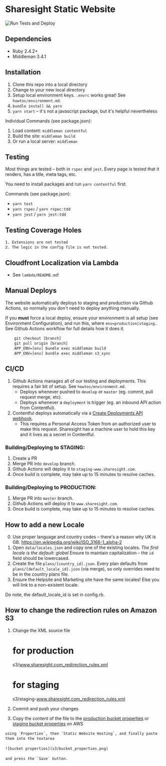 # Sharesight Static Website

![Run Tests and Deploy](https://github.com/sharesight/www.sharesight.com/workflows/Run%20Tests%20and%20Deploy/badge.svg)

## Dependencies

- Ruby 2.4.2+
- Middleman 3.4.1


## Installation

1. Clone this repo into a local directory
2. Change to your new local directory
3. Setup local environment keys.  `.envrc` works great!  See `howtos/environment.md`.
4. `bundle install && yarn`
5. `yarn start` – it's not a javascript package, but it's helpful nevertheless

Individual Commands (see package.json):
1. Load content: `middleman contentful`
2. Build the site: `middleman build`
3. Or run a local server: `middleman`


## Testing

Most things are tested – both in `rspec` and `jest`.  Every page is tested that it renders, has a title, meta tags, etc.

You need to install packages and run `yarn contentful` first.

Commands (see package.json):
 - `yarn test`
 - `yarn rspec` / `yarn rspec:tdd`
 - `yarn jest` / `yarn jest:tdd`


## Testing Coverage Holes

	1. Extensions are not tested
	2. The logic in the config file is not tested.


## Cloudfront Localization via Lambda
 - See `lambda/README.md`!


## Manual Deploys

The website automatically deploys to staging and production via Github Actions, so normally you don't need to deploy anything manually.

If you **must** force a local deploy, ensure your environment is all setup (see Environment Configuration), and run this, where `env=production|staging`..  See Github Actions workflow for full details how it does it.

		git checkout [branch]
		git pull origin [branch]
		APP_ENV=[env] bundle exec middleman build
		APP_ENV=[env] bundle exec middleman s3_sync


## CI/CD

1. Github Actions manages all of our testing and deployments.  This requires a fair bit of setup.  See `howtos/environment.md`.
	- Deploys whenever pushed to `develop` or `master` (eg. commit, pull request merge, etc).
	- Deploys whenever a `deployment` is trigger (eg. an inbound API action from Contentful).
2. Contentful deploys automatically via a [Create Deployments API webhook](https://developer.github.com/v3/repos/deployments/).
	- This requires a Personal Access Token from an authorized user to make this request.  Sharesight has a machine user to hold this key and it lives as a secret in Contentful.


### Building/Deploying to STAGING:

1. Create a PR
2. Merge PR into `develop` branch.
3. Github Actions will deploy it to `staging-www.sharesight.com`.
4. Once build is complete, may take up to 15 minutes to resolve caches.


### Building/Deploying to PRODUCTION:

1. Merge PR into `master` branch.
2. Github Actions will deploy it to `www.sharesight.com`.
3. Once build is complete, may take up to 15 minutes to resolve caches.


## How to add a new Locale

0. Use proper language and country codes – there's a reason why UK is GB.  https://en.wikipedia.org/wiki/ISO_3166-1_alpha-2
1. Open `data/locales.json` and copy one of the existing locales.  *The first locale is the default: global*
 	Ensure to maintain capitalization – the `id` field should be lowercased.
2. Create the file `plans/[country_id].json`. Every plan defaults from `plans/[default_locale_id].json` (via merge), so only overrides need to be in the country plans file.
3. Ensure the Helpsite and Marketing site have the same locales!  Else you will link to a non-existent locale.

Do note, the default_locale_id is set in config.rb.


## How to change the redirection rules on Amazon S3

  1. Change the XML source file

        # for production
        s3/www.sharesight.com_redirection_rules.xml

        # for staging
        s3/staging-www.sharesight.com_redirection_rules.xml

  2. Commit and push your changes
  3. Copy the content of the file to the
  [production bucket properties](https://console.aws.amazon.com/s3/home?region=us-west-1#&bucket=middleman-www&prefix=)
  or
  [staging bucket properties](https://console.aws.amazon.com/s3/home?region=us-west-1#&bucket=staging-middleman-www&prefix=)
  on AWS

    using `Properties`, then `Static Website Hosting`, and finally paste
    them into the textarea

    ![bucket properties](s3/bucket_properties.png)

    and press the `Save` button.
